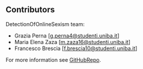 ## Contributors

DetectionOfOnlineSexism team:
- Grazia Perna [g.perna4@studenti.uniba.it]
- Maria Elena Zaza [m.zaza16@studenti.uniba.it]
- Francesco Brescia [f.brescia10@studenti.uniba.it]

For more information see [GitHubRepo](https://github.com/se4ai2324-uniba/DetectionOfOnlineSexism.git).